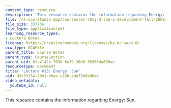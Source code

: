 ```yaml
---
content_type: resource
description: 'This resource contains the information regarding Energy: Sun.'
file: /ol-ocw-studio-app/courses/ec-701j-d-lab-i-development-fall-2009/d3c5515429e1bbacc25beda75b0e6ba4_MITEC_701JF09_lec13_nb.pdf
file_size: 337756
file_type: application/pdf
learning_resource_types:
- Lecture Notes
license: https://creativecommons.org/licenses/by-nc-sa/4.0/
ocw_type: OCWFile
parent_title: Course Notes
parent_type: CourseSection
parent_uid: bfc4142b-703b-6e39-38b0-36308da800ae
resourcetype: Document
title: 'Lecture #13: Energy: Sun'
uid: d3c55154-29e1-bbac-c25b-eda75b0e6ba4
video_metadata:
  youtube_id: null
---
```

This resource contains the information regarding Energy: Sun.